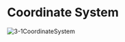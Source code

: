 # Coordinate System 
![3-1CoordinateSystem](https://user-images.githubusercontent.com/45032222/212463686-ab4e34a6-2a79-4c20-9158-d609835db5e5.png)
